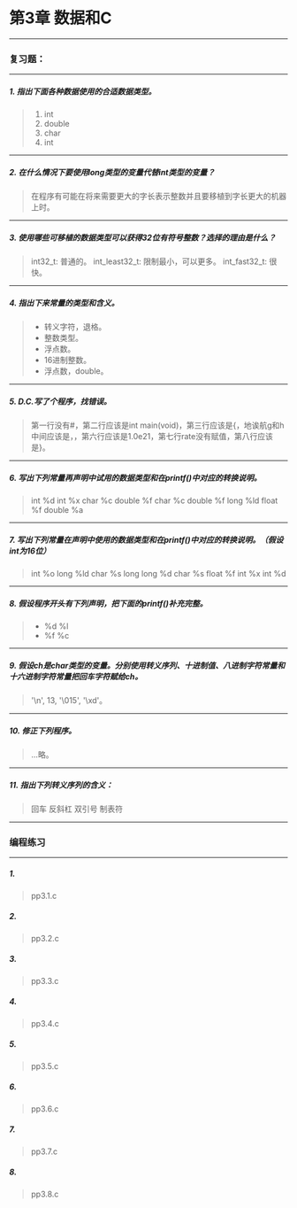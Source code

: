 # 第3章 数据和C

---
### 复习题：
---
##### 1. 指出下面各种数据使用的合适数据类型。
> 1. int
> 2. double
> 3. char
> 4. int
---
##### 2. 在什么情况下要使用long类型的变量代替int类型的变量？
> 在程序有可能在将来需要更大的字长表示整数并且要移植到字长更大的机器上时。
---
##### 3. 使用哪些可移植的数据类型可以获得32位有符号整数？选择的理由是什么？
> int32_t: 普通的。 int_least32_t: 限制最小，可以更多。 int_fast32_t: 很快。
---
##### 4. 指出下来常量的类型和含义。
> * 转义字符，退格。
> * 整数类型。
> * 浮点数。
> * 16进制整数。
> * 浮点数，double。
---
##### 5. D.C.写了个程序，找错误。
> 第一行没有#，第二行应该是int main(void)，第三行应该是{，地诶航g和h中间应该是，，第六行应该是1.0e21，第七行rate没有赋值，第八行应该是}。
---
##### 6. 写出下列常量再声明中试用的数据类型和在printf()中对应的转换说明。
> int %d
> int %x
> char %c
> double %f
> char %c
> double %f
> long %ld
> float %f
> double %a
---
##### 7. 写出下列常量在声明中使用的数据类型和在printf()中对应的转换说明。（假设int为16位）
> int %o
> long %ld
> char %s
> long long %d
> char %s
> float %f
> int %x
> int %d
---
##### 8. 假设程序开头有下列声明，把下面的printf()补充完整。
> * %d %l
> * %f %c
---
##### 9. 假设ch是char类型的变量。分别使用转义序列、十进制值、八进制字符常量和十六进制字符常量把回车字符赋给ch。
> '\n', 13, '\015', '\xd'。
---
##### 10. 修正下列程序。
> ...略。
---
##### 11. 指出下列转义序列的含义：
> 回车
> 反斜杠
> 双引号
> 制表符
---
### 编程练习
---
##### 1. 
> pp3.1.c
##### 2. 
> pp3.2.c
##### 3. 
> pp3.3.c
##### 4. 
> pp3.4.c
##### 5. 
> pp3.5.c
##### 6. 
> pp3.6.c
##### 7. 
> pp3.7.c
##### 8. 
> pp3.8.c